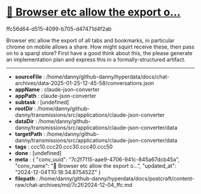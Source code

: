 # [💬 Browser etc allow the export o...](https://claude.ai/chat/7c2f7115-aae9-4706-941c-845a67dcb45a)

ffc56d64-d515-4099-b705-d47471d4f2ab

Browser etc allow the export of all tabs and bookmarks, in particular chrome on mobile allows a share. How might squirt receive these, then pass on to a sparql store? First have a good think about this, the please generate an implementation plan and express this in a formally-structured artifact.

---

* **sourceFile** : /home/danny/github-danny/hyperdata/docs/chat-archives/data-2025-01-25-12-45-58/conversations.json
* **appName** : claude-json-converter
* **appPath** : claude-json-converter
* **subtask** : [undefined]
* **rootDir** : /home/danny/github-danny/transmissions/src/applications/claude-json-converter
* **dataDir** : /home/danny/github-danny/transmissions/src/applications/claude-json-converter/data
* **targetPath** : /home/danny/github-danny/transmissions/src/applications/claude-json-converter/data
* **tags** : ccc10.ccc20.ccc30.ccc40.ccc50
* **done** : [undefined]
* **meta** : {
  "conv_uuid": "7c2f7115-aae9-4706-941c-845a67dcb45a",
  "conv_name": "💬 Browser etc allow the export o...",
  "updated_at": "2024-12-04T10:18:34.875452Z"
}
* **filepath** : /home/danny/github-danny/hyperdata/docs/postcraft/content-raw/chat-archives/md/7c2f/2024-12-04_ffc.md
